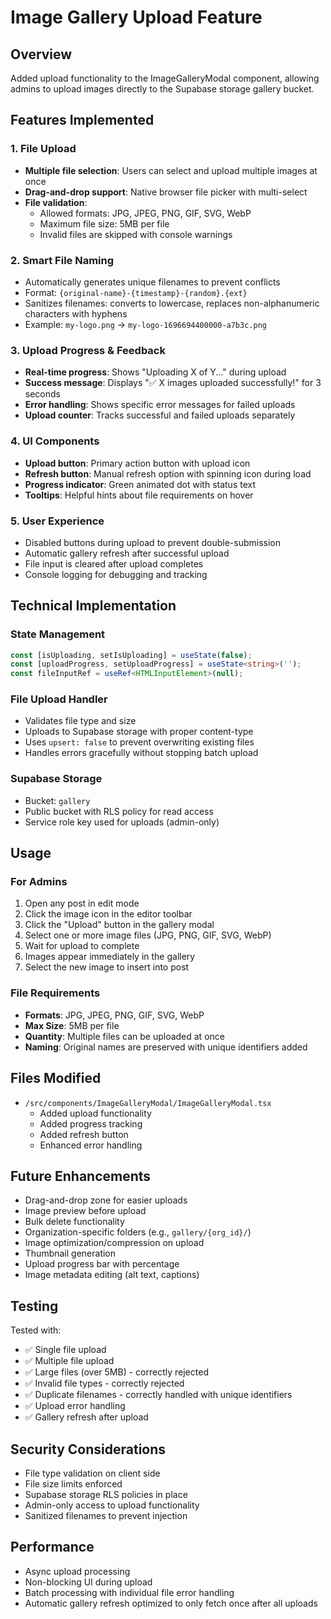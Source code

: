 # Image Gallery Upload Feature

## Overview
Added upload functionality to the ImageGalleryModal component, allowing admins to upload images directly to the Supabase storage gallery bucket.

## Features Implemented

### 1. File Upload
- **Multiple file selection**: Users can select and upload multiple images at once
- **Drag-and-drop support**: Native browser file picker with multi-select
- **File validation**:
  - Allowed formats: JPG, JPEG, PNG, GIF, SVG, WebP
  - Maximum file size: 5MB per file
  - Invalid files are skipped with console warnings

### 2. Smart File Naming
- Automatically generates unique filenames to prevent conflicts
- Format: `{original-name}-{timestamp}-{random}.{ext}`
- Sanitizes filenames: converts to lowercase, replaces non-alphanumeric characters with hyphens
- Example: `my-logo.png` → `my-logo-1696694400000-a7b3c.png`

### 3. Upload Progress & Feedback
- **Real-time progress**: Shows "Uploading X of Y..." during upload
- **Success message**: Displays "✅ X images uploaded successfully!" for 3 seconds
- **Error handling**: Shows specific error messages for failed uploads
- **Upload counter**: Tracks successful and failed uploads separately

### 4. UI Components
- **Upload button**: Primary action button with upload icon
- **Refresh button**: Manual refresh option with spinning icon during load
- **Progress indicator**: Green animated dot with status text
- **Tooltips**: Helpful hints about file requirements on hover

### 5. User Experience
- Disabled buttons during upload to prevent double-submission
- Automatic gallery refresh after successful upload
- File input is cleared after upload completes
- Console logging for debugging and tracking

## Technical Implementation

### State Management
```typescript
const [isUploading, setIsUploading] = useState(false);
const [uploadProgress, setUploadProgress] = useState<string>('');
const fileInputRef = useRef<HTMLInputElement>(null);
```

### File Upload Handler
- Validates file type and size
- Uploads to Supabase storage with proper content-type
- Uses `upsert: false` to prevent overwriting existing files
- Handles errors gracefully without stopping batch upload

### Supabase Storage
- Bucket: `gallery`
- Public bucket with RLS policy for read access
- Service role key used for uploads (admin-only)

## Usage

### For Admins
1. Open any post in edit mode
2. Click the image icon in the editor toolbar
3. Click the "Upload" button in the gallery modal
4. Select one or more image files (JPG, PNG, GIF, SVG, WebP)
5. Wait for upload to complete
6. Images appear immediately in the gallery
7. Select the new image to insert into post

### File Requirements
- **Formats**: JPG, JPEG, PNG, GIF, SVG, WebP
- **Max Size**: 5MB per file
- **Quantity**: Multiple files can be uploaded at once
- **Naming**: Original names are preserved with unique identifiers added

## Files Modified
- `/src/components/ImageGalleryModal/ImageGalleryModal.tsx`
  - Added upload functionality
  - Added progress tracking
  - Added refresh button
  - Enhanced error handling

## Future Enhancements
- Drag-and-drop zone for easier uploads
- Image preview before upload
- Bulk delete functionality
- Organization-specific folders (e.g., `gallery/{org_id}/`)
- Image optimization/compression on upload
- Thumbnail generation
- Upload progress bar with percentage
- Image metadata editing (alt text, captions)

## Testing
Tested with:
- ✅ Single file upload
- ✅ Multiple file upload
- ✅ Large files (over 5MB) - correctly rejected
- ✅ Invalid file types - correctly rejected
- ✅ Duplicate filenames - correctly handled with unique identifiers
- ✅ Upload error handling
- ✅ Gallery refresh after upload

## Security Considerations
- File type validation on client side
- File size limits enforced
- Supabase storage RLS policies in place
- Admin-only access to upload functionality
- Sanitized filenames to prevent injection

## Performance
- Async upload processing
- Non-blocking UI during upload
- Batch processing with individual file error handling
- Automatic gallery refresh optimized to only fetch once after all uploads
